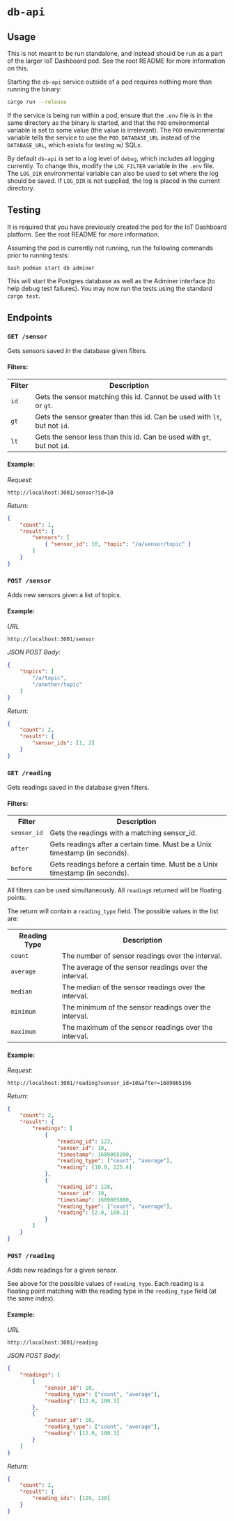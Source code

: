 # `db-api`

## Usage

This is not meant to be run standalone, and instead should be run as a part of
the larger IoT Dashboard pod. See the root README for more information on this.

Starting the `db-api` service outside of a pod requires nothing more than
running the binary:

```bash
cargo run --release
```

If the service is being run within a pod, ensure that the `.env` file is in the
same directory as the binary is started, and that the `POD` environmental
variable is set to some value (the value is irrelevant). The `POD`
environmental variable tells the service to use the `POD_DATABASE_URL` instead
of the `DATABASE_URL`, which exists for testing w/ SQLx.

By default `db-api` is set to a log level of `debug`, which includes all
logging currently. To change this, modify the `LOG_FILTER` variable in the
`.env` file. The `LOG_DIR` environmental variable can also be used to set where
the log should be saved. If `LOG_DIR` is not supplied, the log is placed in the
current directory.


## Testing

It is required that you have previously created the pod for the IoT Dashboard
platform. See the root README for more information. 

Assuming the pod is currently not running, run the following commands prior to
running tests:

```bash podman start db adminer ```

This will start the Postgres database as well as the Adminer interface (to help
debug test failures). You may now run the tests using the standard `cargo
test`.

## Endpoints

### `GET /sensor`

Gets sensors saved in the database given filters.

#### Filters:

<table>
    <tr>
        <th>Filter</th>
        <th>Description</th>
    </tr>
    <tr>
        <td><code>id</code></td>
        <td>Gets the sensor matching this id. Cannot be used with <code>lt</code> or <code>gt</code>.</td>
    </tr>
    <tr>
        <td><code>gt</code></td>
        <td>Gets the sensor greater than this id. Can be used with <code>lt</code>, but not <code>id</code>.</td>
    </tr>
    <tr>
        <td><code>lt</code></td>
        <td>Gets the sensor less than this id. Can be used with <code>gt</code>, but not <code>id</code>.</td>
    </tr>
</table>


#### Example:

_Request_:
```
http://localhost:3001/sensor?id=10
```

_Return_:
```json
{
    "count": 1,
    "result": {
        "sensors": [
            { "sensor_id": 10, "topic": "/a/sensor/topic" }
        ]
    }
}
```

### `POST /sensor`

Adds new sensors given a list of topics.

#### Example:


_URL_
```
http://localhost:3001/sensor
```

_JSON POST Body_:
```json
{
    "topics": [
        "/a/topic",
        "/another/topic"
    ]
}
```

_Return_:
```json
{
    "count": 2,
    "result": {
        "sensor_ids": [1, 2]
    }
}
```


### `GET /reading`

Gets readings saved in the database given filters.

#### Filters:

<table>
    <tr>
        <th>Filter</th>
        <th>Description</th>
    </tr>
    <tr>
        <td><code>sensor_id</code></td>
        <td>Gets the readings with a matching sensor_id.</td>
    </tr>
    <tr>
        <td><code>after</code></td>
        <td>Gets readings after a certain time. Must be a Unix timestamp (in seconds).</td>
    </tr>
    <tr>
        <td><code>before</code></td>
        <td>Gets readings before a certain time. Must be a Unix timestamp (in seconds).</td>
    </tr>
</table>

All filters can be used simultaneously. All `reading`s returned will be floating points.

The return will contain a `reading_type` field. The possible values in the list are:

<table>
    <tr>
        <th>Reading Type</th>
        <th>Description</th>
    </tr>
    <tr>
        <td><code>count</code></td>
        <td>The number of sensor readings over the interval.</td>
    </tr>
    <tr>
        <td><code>average</code></td>
        <td>The average of the sensor readings over the interval.</td>
    </tr>
    <tr>
        <td><code>median</code></td>
        <td>The median of the sensor readings over the interval.</td>
    </tr>
    <tr>
        <td><code>minimum</code></td>
        <td>The minimum of the sensor readings over the interval.</td>
    </tr>
    <tr>
        <td><code>maximum</code></td>
        <td>The maximum of the sensor readings over the interval.</td>
    </tr>
</table>


#### Example:

_Request_:
```
http://localhost:3001/reading?sensor_id=10&after=1689865196
```

_Return_:
```json
{
    "count": 2,
    "result": {
        "readings": [
            {
                "reading_id": 123,
                "sensor_id": 10,
                "timestamp": 1689865200,
                "reading_type": ["count", "average"],
                "reading": [10.0, 125.4]
            },
            {
                "reading_id": 128,
                "sensor_id": 10,
                "timestamp": 1689865800,
                "reading_type": ["count", "average"],
                "reading": [2.0, 100.2]
            }
        ]
    }
}
```

### `POST /reading`

Adds new readings for a given sensor.

See above for the possible values of `reading_type`. Each reading is a floating
point matching with the reading type in the `reading_type` field (at the same
index).

#### Example:


_URL_
```
http://localhost:3001/reading
```

_JSON POST Body_:
```json
{
    "readings": [
        {
            "sensor_id": 10,
            "reading_type": ["count", "average"],
            "reading": [12.0, 100.3]
        },
        {
            "sensor_id": 10,
            "reading_type": ["count", "average"],
            "reading": [12.0, 100.3]
        }
    ]
}
```

_Return_:
```json
{
    "count": 2,
    "result": {
        "reading_ids": [129, 130]
    }
}
```

